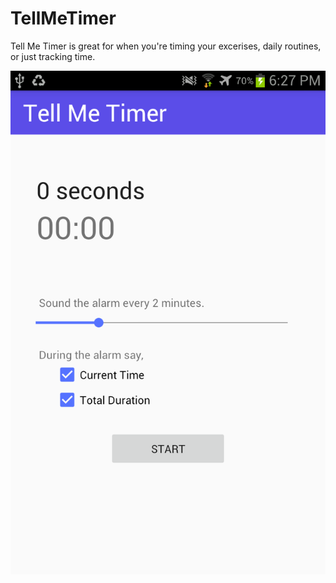 # TellMeTimer

Tell Me Timer is great for when you're timing your excerises, daily routines, or just tracking time.

![Alt text](Screenshot_2016-05-23-18-27-47.png)
